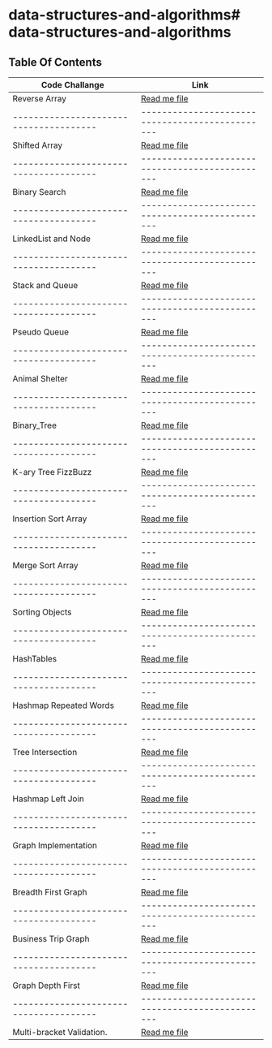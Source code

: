 # data-structures-and-algorithms# data-structures-and-algorithms

## Table Of Contents

| Code Challange                         | Link                                                                 |  
|----------------------------------------|----------------------------------------------------------------------|
| Reverse Array                          | [Read me file](./src/reversedArray/README.md)                        | 
| -------------------------------------- | -----------------------------------------------                      |
| Shifted Array                          | [Read me file](./src/shiftedArray/README.md)                         | 
| -------------------------------------- | -----------------------------------------------                      |
| Binary Search                          | [Read me file](./src/arrayBinarySearch/README.md)                    | 
| -------------------------------------- | -----------------------------------------------                      |
| LinkedList and Node                    | [Read me file](./src/linkedList/README_LinkedList.md)                | 
| -------------------------------------- | -----------------------------------------------                      |
| Stack and Queue                        | [Read me file](./src/linkedList/README_Stack_Queue.md)               | 
| -------------------------------------- | -----------------------------------------------                      |
| Pseudo Queue                           | [Read me file](./src/linkedList/README_PSEUDO_QUEUE.md)              | 
| -------------------------------------- | -----------------------------------------------                      |
| Animal Shelter                         | [Read me file](./src/linkedList/README_AnimalShelter.md)             |
| -------------------------------------- | -----------------------------------------------                      |
| Binary_Tree                            | [Read me file](./src/linkedList/README_TREES.md)                     |
| -------------------------------------- | -----------------------------------------------                      |
| K-ary Tree FizzBuzz                    | [Read me file](./src/linkedList/k_ary_tree_fizzbuzz.md)              |
| -------------------------------------- | -----------------------------------------------                      |
| Insertion Sort Array                   | [Read me file](./src/linkedList/README_Insertion_Sort.md)            |
| -------------------------------------- | -----------------------------------------------                      |
| Merge Sort Array                       | [Read me file](./src/linkedList/README_Merge_Sort.md)                |
| -------------------------------------- | -----------------------------------------------                      |
| Sorting Objects                        | [Read me file](./src/linkedList/README_SortingMoviesObject.md)       |
| -------------------------------------- | -----------------------------------------------                      |
| HashTables                             | [Read me file](./src/linkedList/README_Hash_tables.md)               |
| -------------------------------------- | -----------------------------------------------                      |
| Hashmap Repeated Words                 | [Read me file](./src/linkedList/README_Hashmap_Repeated_Word.md)     |
| -------------------------------------- | -----------------------------------------------                      |
| Tree Intersection                      | [Read me file](./src/linkedList/README_Tree_Intersection.md)         |
| -------------------------------------- | -----------------------------------------------                      |
| Hashmap Left Join                      | [Read me file](./src/linkedList/README_Hashmap_Left_Join.md)         |
| -------------------------------------- | -----------------------------------------------                      |
| Graph Implementation                   | [Read me file](./src/linkedList/README_Graph_Implementation.md)      |
| -------------------------------------- | -----------------------------------------------                      |
| Breadth First Graph                    | [Read me file](./src/linkedList/README_Breadth_First_Graph.md)       |
| -------------------------------------- | -----------------------------------------------                      |
| Business Trip Graph                    | [Read me file](./src/linkedList/README_BusinessTrip_Graph.md)        |
| -------------------------------------- | -----------------------------------------------                      |
| Graph Depth First                      | [Read me file](./src/linkedList/README_Graph_Depth_First.md)         |
| -------------------------------------- | -----------------------------------------------                      |
| Multi-bracket Validation.              | [Read me file](./src/linkedList/README_Multi_bracketT_Validation.md) |


